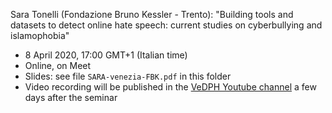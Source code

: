 Sara Tonelli (Fondazione Bruno Kessler - Trento): "Building tools and datasets to detect online hate speech: current studies on cyberbullying and islamophobia"

- 8 April 2020, 17:00 GMT+1 (Italian time)
- Online, on Meet
- Slides: see file `SARA-venezia-FBK.pdf` in this folder
- Video recording will be published in the [VeDPH Youtube channel](https://www.youtube.com/channel/UCpVTd9npww6UwFQti5yu4NQ) a few days after the seminar
